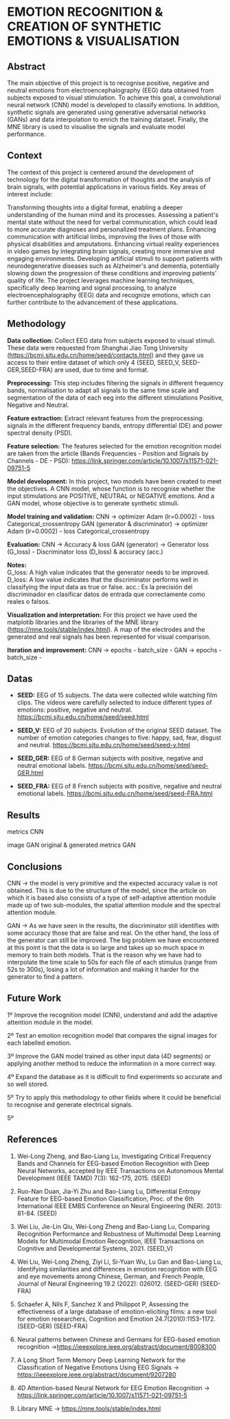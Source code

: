 # EMOTION RECOGNITION & CREATION OF SYNTHETIC EMOTIONS & VISUALISATION

## Abstract
The main objective of this project is to recognise positive, negative and neutral emotions from electroencephalography (EEG) data obtained from subjects exposed to visual stimulation. To achieve this goal, a convolutional neural network (CNN) model is developed to classify emotions. In addition, synthetic signals are generated using generative adversarial networks (GANs) and data interpolation to enrich the training dataset. Finally, the MNE library is used to visualise the signals and evaluate model performance.

## Context
The context of this project is centered around the development of technology for the digital transformation of thoughts and the analysis of brain signals, with potential applications in various fields. Key areas of interest include:

Transforming thoughts into a digital format, enabling a deeper understanding of the human mind and its processes.
Assessing a patient's mental state without the need for verbal communication, which could lead to more accurate diagnoses and personalized treatment plans.
Enhancing communication with artificial limbs, improving the lives of those with physical disabilities and amputations.
Enhancing virtual reality experiences in video games by integrating brain signals, creating more immersive and engaging environments.
Developing artificial stimuli to support patients with neurodegenerative diseases such as Alzheimer's and dementia, potentially slowing down the progression of these conditions and improving patients' quality of life.
The project leverages machine learning techniques, specifically deep learning and signal processing, to analyze electroencephalography (EEG) data and recognize emotions, which can further contribute to the advancement of these applications.


## Methodology

**Data collection:** Collect EEG data from subjects exposed to visual stimuli. These data were requested from Shanghai Jiao Tong University (https://bcmi.sjtu.edu.cn/home/seed/contacts.html) and they gave us access to their entire dataset of which only 4 (SEED, SEED_V, SEED-GER,SEED-FRA) are used, due to time and format.

**Preprocessing:** This step includes filtering the signals in different frequency bands, normalisation to adapt all signals to the same time scale and segmentation of the data of each eeg into the different stimulations Positive, Negative and Neutral.

**Feature extraction:** Extract relevant features from the preprocessing: signals in the different frequency bands, entropy differential (DE) and power spectral density (PSD).

**Feature selection:** The features selected for the emotion recognition model are taken from the article (Bands Frequencies - Position and Signals by Channels - DE - PSD): https://link.springer.com/article/10.1007/s11571-021-09751-5

**Model development:** In this project, two models have been created to meet the objectives. A CNN model, whose function is to recognise whether the input stimulations are POSITIVE, NEUTRAL or NEGATIVE emotions. And a GAN model, whose objective is to generate synthetic stimuli.

**Model training and validation:** 
   CNN -> optimizer Adam (lr=0.0002) - loss Categorical_crossentropy
   GAN (generator & discriminator) -> optimizer Adam (lr=0.0002) - loss Categorical_crossentropy 

**Evaluation:**
   CNN -> Accuracy & loss
   GAN (generator) -> Generator loss (G_loss) - Discriminator loss (D_loss) & accuracy (acc.)
   
   **Notes:**  
   G_loss: A high value indicates that the generator needs to be improved.
   D_loss: A low value indicates that the discriminator performs well in classifying the input data as true or false.
   acc.: Es la precisión del discriminador en clasificar datos de entrada que correctamente como reales o falsos.

**Visualization and interpretation:** For this project we have used the matplotib libraries and the libraries of the MNE library (https://mne.tools/stable/index.html). A map of the electrodes and the generated and real signals has been represented for visual comparison.

**Iteration and improvement:**
CNN -> epochs - batch_size -
GAN -> epochs - batch_size -

## Datas

- **SEED:** EEG of 15 subjects. The data were collected while watching film clips. The videos were carefully selected to induce different types of emotions: positive, negative and neutral. https://bcmi.sjtu.edu.cn/home/seed/seed.html

- **SEED_V:** EEG of 20 subjects. Evolution of the original SEED dataset. The number of emotion categories changes to five: happy, sad, fear, disgust and neutral. https://bcmi.sjtu.edu.cn/home/seed/seed-v.html

- **SEED_GER:** EEG of 8 German subjects with positive, negative and neutral emotional labels. https://bcmi.sjtu.edu.cn/home/seed/seed-GER.html

- **SEED_FRA:** EEG of 8 French subjects with positive, negative and neutral emotional labels. https://bcmi.sjtu.edu.cn/home/seed/seed-FRA.html


## Results

metrics CNN

image GAN original & generated
metrics GAN

## Conclusions

CNN -> the model is very primitive and the expected accuracy value is not obtained. This is due to the structure of the model, since the article on which it is based also consists of a type of self-adaptive attention module made up of two sub-modules, the spatial attention module and the spectral attention module.

GAN -> As we have seen in the results, the discriminator still identifies with some accuracy those that are false and real. On the other hand, the loss of the generator can still be improved. The big problem we have encountered at this point is that the data is so large and takes up so much space in  memory to train both models. That is the reason why we have had to interpolate the time scale to 50s for each file of each stimulus (range from 52s to 300s), losing a lot of information and making it harder for the generator to find a pattern.


## Future Work

1º Improve the recognition model (CNN), understand and add the adaptive attention module in the model.

2º Test an emotion recognition model that compares the signal images for each labelled emotion.

3º Improve the GAN model trained as other input data (4D segments) or applying another method to reduce the information in a more correct way.

4º Expand the database as it is difficult to find experiments so accurate and so well stored.

5º Try to apply this methodology to other fields where it could be beneficial to recognise and generate electrical signals.

5º 

## References

1. Wei-Long Zheng, and Bao-Liang Lu, Investigating Critical Frequency Bands and Channels for EEG-based Emotion Recognition with Deep Neural Networks, accepted by IEEE Transactions on Autonomous Mental Development (IEEE TAMD) 7(3): 162-175, 2015. (SEED)

2. Ruo-Nan Duan, Jia-Yi Zhu and Bao-Liang Lu, Differential Entropy Feature for EEG-based Emotion Classification, Proc. of the 6th International IEEE EMBS Conference on Neural Engineering (NER). 2013: 81-84. (SEED)

3. Wei Liu, Jie-Lin Qiu, Wei-Long Zheng and Bao-Liang Lu, Comparing Recognition Performance and Robustness of Multimodal Deep Learning Models for Multimodal Emotion Recognition, IEEE Transactions on Cognitive and Developmental Systems, 2021. (SEED_V)

4. Wei Liu, Wei-Long Zheng, Ziyi Li, Si-Yuan Wu, Lu Gan and Bao-Liang Lu, Identifying similarities and differences in emotion recognition with EEG and eye movements among Chinese, German, and French People, Journal of Neural Engineering 19.2 (2022): 026012. (SEED-GER) (SEED-FRA)

5. Schaefer A, Nils F, Sanchez X and Philippot P, Assessing the effectiveness of a large database of emotion-eliciting films: a new tool for emotion researchers, Cognition and Emotion 24.7(2010):1153-1172. (SEED-GER) (SEED-FRA)

6. Neural patterns between Chinese and Germans for EEG-based emotion recognition ->https://ieeexplore.ieee.org/abstract/document/8008300

7. A Long Short Term Memory Deep Learning Network for the Classification of Negative Emotions Using EEG Signals -> https://ieeexplore.ieee.org/abstract/document/9207280

8. 4D Attention-based Neural Network for EEG Emotion Recognition -> https://link.springer.com/article/10.1007/s11571-021-09751-5

9. Library MNE -> https://mne.tools/stable/index.html




 
